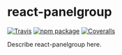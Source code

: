 # react-panelgroup

[![Travis][build-badge]][build]
[![npm package][npm-badge]][npm]
[![Coveralls][coveralls-badge]][coveralls]

Describe react-panelgroup here.

[build-badge]: https://img.shields.io/travis/DanFessler/react-panelgroup/master.png?style=flat-square
[build]: https://travis-ci.org/DanFessler/react-panelgroup

[npm-badge]: https://img.shields.io/npm/v/npm-package.png?style=flat-square
[npm]: https://www.npmjs.org/package/npm-package

[coveralls-badge]: https://img.shields.io/coveralls/DanFessler/react-panelgroup/master.png?style=flat-square
[coveralls]: https://coveralls.io/github/DanFessler/react-panelgroup
